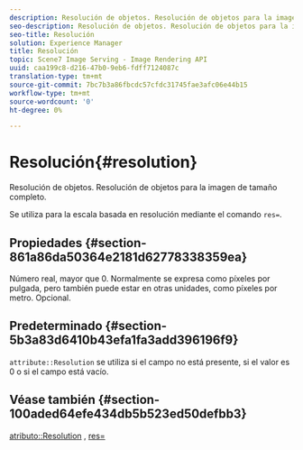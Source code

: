 ```yaml
---
description: Resolución de objetos. Resolución de objetos para la imagen de tamaño completo.
seo-description: Resolución de objetos. Resolución de objetos para la imagen de tamaño completo.
seo-title: Resolución
solution: Experience Manager
title: Resolución
topic: Scene7 Image Serving - Image Rendering API
uuid: caa199c8-d216-47b0-9eb6-fdff7124087c
translation-type: tm+mt
source-git-commit: 7bc7b3a86fbcdc57cfdc31745fae3afc06e44b15
workflow-type: tm+mt
source-wordcount: '0'
ht-degree: 0%

---
```



# Resolución{#resolution}

Resolución de objetos. Resolución de objetos para la imagen de tamaño completo.

Se utiliza para la escala basada en resolución mediante el comando `res=`.

## Propiedades {#section-861a86da50364e2181d62778338359ea}

Número real, mayor que 0. Normalmente se expresa como píxeles por pulgada, pero también puede estar en otras unidades, como píxeles por metro. Opcional.

## Predeterminado {#section-5b3a83d6410b43efa1fa3add396196f9}

`attribute::Resolution` se utiliza si el campo no está presente, si el valor es 0 o si el campo está vacío.

## Véase también {#section-100aded64efe434db5b523ed50defbb3}

[atributo::Resolution](../../../../../../is-api/image-catalog/image-serving-api-ref/c-image-catalog-reference/c-attributes-reference/r-resolution.md#reference-2c066a2cc9b04b4ea0c8ae9476e853b4) ,  [res=](../../../../../../is-api/http-ref/image-serving-api-ref/c-http-protocol-reference/c-command-reference/r-res.md#reference-3d6fe416801148dea0f786f2b5169e55)

